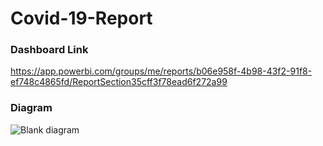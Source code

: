 # Covid-19-Report

### Dashboard Link ###
https://app.powerbi.com/groups/me/reports/b06e958f-4b98-43f2-91f8-ef748c4865fd/ReportSection35cff3f78ead6f272a99

### Diagram ###

![Blank diagram](https://user-images.githubusercontent.com/60438343/200155065-6411aed7-ae54-4e6e-8e9b-045fea4c81ac.png)
